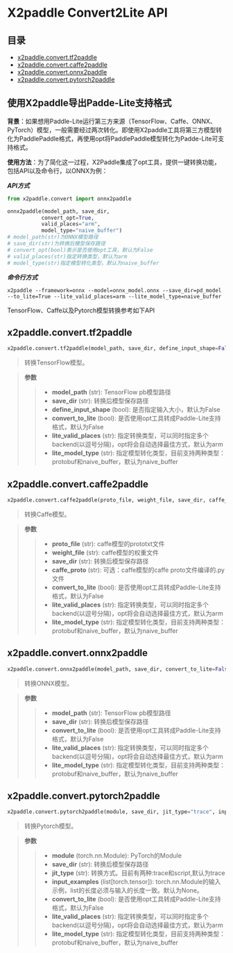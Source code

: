 # X2paddle Convert2Lite API


## 目录
* [x2paddle.convert.tf2paddle](#1)
* [x2paddle.convert.caffe2paddle](#2)
* [x2paddle.convert.onnx2paddle](#3)
* [x2paddle.convert.pytorch2paddle](#4)


## 使用X2paddle导出Padde-Lite支持格式

**背景**：如果想用Paddle-Lite运行第三方来源（TensorFlow、Caffe、ONNX、PyTorch）模型，一般需要经过两次转化。即使用X2paddle工具将第三方模型转化为PaddlePaddle格式，再使用opt将PaddlePaddle模型转化为Padde-Lite可支持格式。

**使用方法**：为了简化这一过程，X2Paddle集成了opt工具，提供一键转换功能，包括API以及命令行，以ONNX为例：

***API方式***
 ```python
from x2paddle.convert import onnx2paddle

onnx2paddle(model_path, save_dir,
            convert_opt=True,
            valid_places="arm",
            model_type="naive_buffer")
# model_path(str)为ONNX模型路径
# save_dir(str)为转换后模型保存路径
# convert_opt(bool)表示是否使用opt工具，默认为False
# valid_places(str)指定转换类型，默认为arm
# model_type(str)指定模型转化类型，默认为naive_buffer
```

***命令行方式***
```shell
x2paddle --framework=onnx --model=onnx_model.onnx --save_dir=pd_model --to_lite=True --lite_valid_places=arm --lite_model_type=naive_buffer
```

TensorFlow、Caffe以及Pytorch模型转换参考如下API


## <h2 id="1">x2paddle.convert.tf2paddle</h2>

```python
x2paddle.convert.tf2paddle(model_path, save_dir, define_input_shape=False, convert_to_lite=False, lite_valid_places="arm", lite_model_type="naive_buffer")
```

> 转换TensorFlow模型。

> **参数**
>
> > - **model_path** (str): TensorFlow pb模型路径
> > - **save_dir** (str): 转换后模型保存路径
> > - **define_input_shape** (bool): 是否指定输入大小，默认为False
> > - **convert_to_lite** (bool): 是否使用opt工具转成Paddle-Lite支持格式，默认为False
> > - **lite_valid_places** (str): 指定转换类型，可以同时指定多个backend(以逗号分隔)，opt将会自动选择最佳方式，默认为arm
> > - **lite_model_type** (str): 指定模型转化类型，目前支持两种类型：protobuf和naive_buffer，默认为naive_buffer


## <h2 id="2">x2paddle.convert.caffe2paddle</h2>

```python
x2paddle.convert.caffe2paddle(proto_file, weight_file, save_dir, caffe_proto, convert_to_lite=False, lite_valid_places="arm", lite_model_type="naive_buffer")
```

> 转换Caffe模型。

> **参数**
>
> > - **proto_file** (str): caffe模型的prototxt文件
> > - **weight_file** (str): caffe模型的权重文件
> > - **save_dir** (str): 转换后模型保存路径
> > - **caffe_proto** (str): 可选：caffe模型的caffe proto文件编译的.py文件
> > - **convert_to_lite** (bool): 是否使用opt工具转成Paddle-Lite支持格式，默认为False
> > - **lite_valid_places** (str): 指定转换类型，可以同时指定多个backend(以逗号分隔)，opt将会自动选择最佳方式，默认为arm
> > - **lite_model_type** (str): 指定模型转化类型，目前支持两种类型：protobuf和naive_buffer，默认为naive_buffer


## <h2 id="3">x2paddle.convert.onnx2paddle</h2>

```python
x2paddle.convert.onnx2paddle(model_path, save_dir, convert_to_lite=False, lite_valid_places="arm", lite_model_type="naive_buffer")
```

> 转换ONNX模型。

> **参数**
>
> > - **model_path** (str): TensorFlow pb模型路径
> > - **save_dir** (str): 转换后模型保存路径
> > - **convert_to_lite** (bool): 是否使用opt工具转成Paddle-Lite支持格式，默认为False
> > - **lite_valid_places** (str): 指定转换类型，可以同时指定多个backend(以逗号分隔)，opt将会自动选择最佳方式，默认为arm
> > - **lite_model_type** (str): 指定模型转化类型，目前支持两种类型：protobuf和naive_buffer，默认为naive_buffer


## <h2 id="4">x2paddle.convert.pytorch2paddle</h2>

```python
x2paddle.convert.pytorch2paddle(module, save_dir, jit_type="trace", input_examples=None, convert_to_lite=False, lite_valid_places="arm", lite_model_type="naive_buffer")
```

> 转换Pytorch模型。

> **参数**
>
> > - **module** (torch.nn.Module): PyTorch的Module
> > - **save_dir** (str): 转换后模型保存路径
> > - **jit_type** (str): 转换方式。目前有两种:trace和script,默认为trace
> > - **input_examples** (list[torch.tensor]): torch.nn.Module的输入示例，list的长度必须与输入的长度一致。默认为None。
> > - **convert_to_lite** (bool): 是否使用opt工具转成Paddle-Lite支持格式，默认为False
> > - **lite_valid_places** (str): 指定转换类型，可以同时指定多个backend(以逗号分隔)，opt将会自动选择最佳方式，默认为arm
> > - **lite_model_type** (str): 指定模型转化类型，目前支持两种类型：protobuf和naive_buffer，默认为naive_buffer
